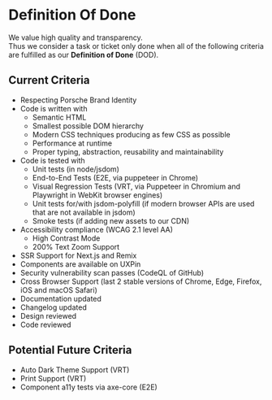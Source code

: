 # Definition Of Done

We value high quality and transparency.  
Thus we consider a task or ticket only done when all of the following criteria are fulfilled as our **Definition of
Done** (DOD).

<TableOfContents></TableOfContents>

## Current Criteria

- Respecting Porsche Brand Identity
- Code is written with
  - Semantic HTML
  - Smallest possible DOM hierarchy
  - Modern CSS techniques producing as few CSS as possible
  - Performance at runtime
  - Proper typing, abstraction, reusability and maintainability
- Code is tested with
  - Unit tests (in node/jsdom)
  - End-to-End Tests (E2E, via puppeteer in Chrome)
  - Visual Regression Tests (VRT, via Puppeteer in Chromium and Playwright in WebKit browser engines)
  - Unit tests for/with jsdom-polyfill (if modern browser APIs are used that are not available in jsdom)
  - Smoke tests (if adding new assets to our CDN)
- Accessibility compliance (WCAG 2.1 level AA)
  - High Contrast Mode
  - 200% Text Zoom Support
- SSR Support for Next.js and Remix
- Components are available on UXPin
- Security vulnerability scan passes (CodeQL of GitHub)
- Cross Browser Support (last 2 stable versions of Chrome, Edge, Firefox, iOS and macOS Safari)
- Documentation updated
- Changelog updated
- Design reviewed
- Code reviewed

## Potential Future Criteria

- Auto Dark Theme Support (VRT)
- Print Support (VRT)
- Component a11y tests via axe-core (E2E)

